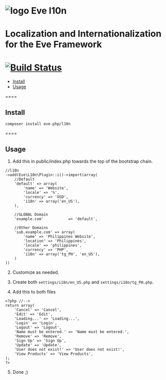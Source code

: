 ![logo](http://eden.openovate.com/assets/images/cloud-social.png) Eve l10n
====
Localization and Internationalization for the Eve Framework
====
[![Build Status](https://api.travis-ci.org/eve-php/csrf.png)](https://travis-ci.org/eve-php/l10n)
====

- [Install](#install)
- [Usage](#usage)

====

<a name="install"></a>
## Install

`composer install eve-php/l10n`

====

<a name="usage"></a>
## Usage

1. Add this in public/index.php towards the top of the bootstrap chain.

```
//l10n
->add(Eve\L10n\Plugin::i()->import(array(
	//Default
	'default' => array(
		'name' => 'Website',
		'locale' => '%',
		'currency' => 'USD',
		'i18n' => array('en_US'),
	),
	
	//GLOBAL Domain
	'example.com' 			=> 'default',
	
	//Other Domains
	'sub.example.com' => array(
		'name' => 'Philippines Website',
		'location' => 'Philippines',
		'locale' => 'philippines',
		'currency' => 'PHP',
		'i18n' => array('tg_PH', 'en_US'),
	)
))
```

2. Customize as needed.

3. Create both `settings/i18n/en_US.php` and `settings/i18n/tg_PH.php`.

4. Add this to both files

```
<?php //-->
return array(
    'Cancel' => 'Cancel',
    'Edit' => 'Edit',
    'Loading...' => 'Loading...',
    'Login' => 'Login',
    'Logout' => 'Logout',
    'Name must be entered.' => 'Name must be entered.',
    'Remove' => 'Remove',
    'Sign Up' => 'Sign Up',
    'Update' => 'Update',
    'User does not exist!' => 'User does not exist!',
    'View Products' => 'View Products',
);
?>
```

5. Done ;)